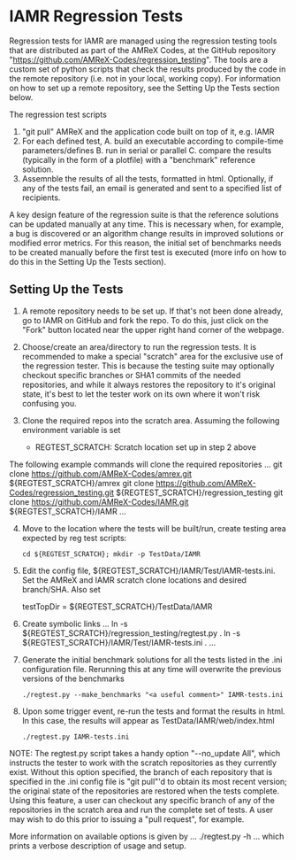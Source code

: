 # IAMR Regression Tests

Regression tests for IAMR are managed using the regression testing
tools that are distributed as part of the AMReX Codes, at the GitHub
repository "https://github.com/AMReX-Codes/regression_testing".  The
tools are a custom set of python scripts that check the results produced
by the code in the remote repository (i.e. not in your local, working
copy).  For information on how to set up a remote repository, see the
Setting Up the Tests section below.

The regression test scripts
1. "git pull" AMReX and the application code built on top of it, e.g.
   IAMR 
2. For each defined test,
   A. build an executable according to compile-time parameters/defines
   B. run in serial or parallel
   C. compare the results (typically in the form of a plotfile) with a
      "benchmark" reference solution.
3. Assemnble the results of all the tests, formatted in html.
   Optionally, if any of the tests fail, an email is generated and sent
   to a specified list of recipients.

A key design feature of the regression suite is that the reference
solutions can be updated manually at any time.  This is necessary
when, for example, a bug is discovered or an algorithm change results
in improved solutions or modified error metrics.  For this reason, the
initial set of benchmarks needs to be created manually before the first
test is executed (more info on how to do this in the Setting Up the
Tests section).


## Setting Up the Tests

1. A remote repository needs to be set up.  If that's not been done
already, go to IAMR on GitHub and fork the repo.  To do this, just
click on the "Fork" button located near the upper right hand corner of
the webpage.

2. Choose/create an area/directory to run the regression tests.  It is
recommended to make a special "scratch" area for the exclusive use of
the regression tester.  This is because the testing suite may optionally
checkout specific branches or SHA1 commits of the needed repositories,
and while it always restores the repository to it's original state, it's
best to let the tester work on its own where it won't risk confusing
you.

3. Clone the required repos into the scratch area.  Assuming the
following environment variable is set 

   *  REGTEST_SCRATCH: Scratch location set up in step 2 above

The following example commands will clone the required repositories
    ...
    git clone https://github.com/AMReX-Codes/amrex.git ${REGTEST_SCRATCH}/amrex
    git clone https://github.com/AMReX-Codes/regression_testing.git ${REGTEST_SCRATCH}/regression_testing
    git clone https://github.com/AMReX-Codes/IAMR.git ${REGTEST_SCRATCH}/IAMR
    ...

4.  Move to the location where the tests will be built/run, create
testing area expected by reg test scripts:

    ```
    cd ${REGTEST_SCRATCH}; mkdir -p TestData/IAMR
    ```

3.  Edit the config file, ${REGTEST_SCRATCH}/IAMR/Test/IAMR-tests.ini.
Set the AMReX and IAMR scratch clone locations and desired branch/SHA.
Also set

     testTopDir =  ${REGTEST_SCRATCH}/TestData/IAMR

4. Create symbolic links 
    ...
    ln -s ${REGTEST_SCRATCH}/regression_testing/regtest.py .
    ln -s ${REGTEST_SCRATCH}/IAMR/Test/IAMR-tests.ini .
    ...

4.  Generate the initial benchmark solutions for all the tests listed
in the .ini configuration file.  Rerunning this at any time will
overwrite the previous versions of the benchmarks

    ```
    ./regtest.py --make_benchmarks "<a useful comment>" IAMR-tests.ini
    ```

5. Upon some trigger event, re-run the tests and format the results in
html.  In this case, the results will appear as
TestData/IAMR/web/index.html

    ```
    ./regtest.py IAMR-tests.ini
    ```

NOTE: The regtest.py script takes a handy option "--no_update All",
which instructs the tester to work with the scratch repositories as
they currently exist.  Without this option specified, the branch of
each repository that is specified in the .ini config file is "git
pull"'d to obtain its most recent version; the original state of the
repositories are restored when the tests complete.  Using this
feature, a user can checkout any specific branch of any of the
repositories in the scratch area and run the complete set of tests.  A
user may wish to do this prior to issuing a "pull request", for
example.

More information on available options is given by
    ...
    ./regtest.py -h
    ...
which prints a verbose description of usage and setup. 
